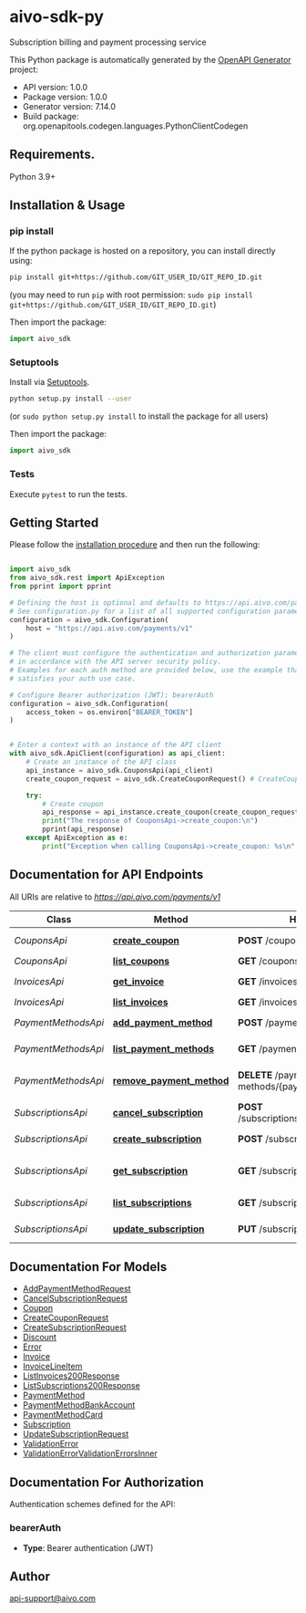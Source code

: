 # aivo-sdk-py
Subscription billing and payment processing service

This Python package is automatically generated by the [OpenAPI Generator](https://openapi-generator.tech) project:

- API version: 1.0.0
- Package version: 1.0.0
- Generator version: 7.14.0
- Build package: org.openapitools.codegen.languages.PythonClientCodegen

## Requirements.

Python 3.9+

## Installation & Usage
### pip install

If the python package is hosted on a repository, you can install directly using:

```sh
pip install git+https://github.com/GIT_USER_ID/GIT_REPO_ID.git
```
(you may need to run `pip` with root permission: `sudo pip install git+https://github.com/GIT_USER_ID/GIT_REPO_ID.git`)

Then import the package:
```python
import aivo_sdk
```

### Setuptools

Install via [Setuptools](http://pypi.python.org/pypi/setuptools).

```sh
python setup.py install --user
```
(or `sudo python setup.py install` to install the package for all users)

Then import the package:
```python
import aivo_sdk
```

### Tests

Execute `pytest` to run the tests.

## Getting Started

Please follow the [installation procedure](#installation--usage) and then run the following:

```python

import aivo_sdk
from aivo_sdk.rest import ApiException
from pprint import pprint

# Defining the host is optional and defaults to https://api.aivo.com/payments/v1
# See configuration.py for a list of all supported configuration parameters.
configuration = aivo_sdk.Configuration(
    host = "https://api.aivo.com/payments/v1"
)

# The client must configure the authentication and authorization parameters
# in accordance with the API server security policy.
# Examples for each auth method are provided below, use the example that
# satisfies your auth use case.

# Configure Bearer authorization (JWT): bearerAuth
configuration = aivo_sdk.Configuration(
    access_token = os.environ["BEARER_TOKEN"]
)


# Enter a context with an instance of the API client
with aivo_sdk.ApiClient(configuration) as api_client:
    # Create an instance of the API class
    api_instance = aivo_sdk.CouponsApi(api_client)
    create_coupon_request = aivo_sdk.CreateCouponRequest() # CreateCouponRequest | 

    try:
        # Create coupon
        api_response = api_instance.create_coupon(create_coupon_request)
        print("The response of CouponsApi->create_coupon:\n")
        pprint(api_response)
    except ApiException as e:
        print("Exception when calling CouponsApi->create_coupon: %s\n" % e)

```

## Documentation for API Endpoints

All URIs are relative to *https://api.aivo.com/payments/v1*

Class | Method | HTTP request | Description
------------ | ------------- | ------------- | -------------
*CouponsApi* | [**create_coupon**](docs/CouponsApi.md#create_coupon) | **POST** /coupons | Create coupon
*CouponsApi* | [**list_coupons**](docs/CouponsApi.md#list_coupons) | **GET** /coupons | List coupons
*InvoicesApi* | [**get_invoice**](docs/InvoicesApi.md#get_invoice) | **GET** /invoices/{invoiceId} | Get invoice by ID
*InvoicesApi* | [**list_invoices**](docs/InvoicesApi.md#list_invoices) | **GET** /invoices | List invoices
*PaymentMethodsApi* | [**add_payment_method**](docs/PaymentMethodsApi.md#add_payment_method) | **POST** /payment-methods | Add payment method
*PaymentMethodsApi* | [**list_payment_methods**](docs/PaymentMethodsApi.md#list_payment_methods) | **GET** /payment-methods | List payment methods
*PaymentMethodsApi* | [**remove_payment_method**](docs/PaymentMethodsApi.md#remove_payment_method) | **DELETE** /payment-methods/{paymentMethodId} | Remove payment method
*SubscriptionsApi* | [**cancel_subscription**](docs/SubscriptionsApi.md#cancel_subscription) | **POST** /subscriptions/{subscriptionId}/cancel | Cancel subscription
*SubscriptionsApi* | [**create_subscription**](docs/SubscriptionsApi.md#create_subscription) | **POST** /subscriptions | Create new subscription
*SubscriptionsApi* | [**get_subscription**](docs/SubscriptionsApi.md#get_subscription) | **GET** /subscriptions/{subscriptionId} | Get subscription by ID
*SubscriptionsApi* | [**list_subscriptions**](docs/SubscriptionsApi.md#list_subscriptions) | **GET** /subscriptions | List subscriptions
*SubscriptionsApi* | [**update_subscription**](docs/SubscriptionsApi.md#update_subscription) | **PUT** /subscriptions/{subscriptionId} | Update subscription


## Documentation For Models

 - [AddPaymentMethodRequest](docs/AddPaymentMethodRequest.md)
 - [CancelSubscriptionRequest](docs/CancelSubscriptionRequest.md)
 - [Coupon](docs/Coupon.md)
 - [CreateCouponRequest](docs/CreateCouponRequest.md)
 - [CreateSubscriptionRequest](docs/CreateSubscriptionRequest.md)
 - [Discount](docs/Discount.md)
 - [Error](docs/Error.md)
 - [Invoice](docs/Invoice.md)
 - [InvoiceLineItem](docs/InvoiceLineItem.md)
 - [ListInvoices200Response](docs/ListInvoices200Response.md)
 - [ListSubscriptions200Response](docs/ListSubscriptions200Response.md)
 - [PaymentMethod](docs/PaymentMethod.md)
 - [PaymentMethodBankAccount](docs/PaymentMethodBankAccount.md)
 - [PaymentMethodCard](docs/PaymentMethodCard.md)
 - [Subscription](docs/Subscription.md)
 - [UpdateSubscriptionRequest](docs/UpdateSubscriptionRequest.md)
 - [ValidationError](docs/ValidationError.md)
 - [ValidationErrorValidationErrorsInner](docs/ValidationErrorValidationErrorsInner.md)


<a id="documentation-for-authorization"></a>
## Documentation For Authorization


Authentication schemes defined for the API:
<a id="bearerAuth"></a>
### bearerAuth

- **Type**: Bearer authentication (JWT)


## Author

api-support@aivo.com


